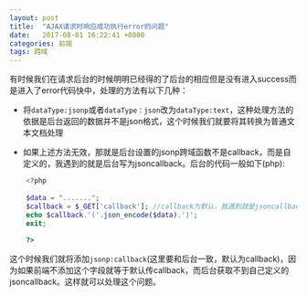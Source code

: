 ```yaml
---
layout: post
title:  "AJAX请求时响应成功执行error的问题"
date:   2017-08-01 16:22:41 +0800
categories: 前端
tags: 跨域
---
```


有时候我们在请求后台的时候明明已经得的了后台的相应但是没有进入success而是进入了error代码快中，处理的方法有以下几种：

* 将`dataType:jsonp`或者`dataType：json`改为`dataType:text`，这种处理方法的依据是后台返回的数据并不是json格式，这个时候我们就要将其转换为普通文本文档处理

* 如果上述方法无效，那就是后台设置的jsonp跨域函数不是callback，而是自定义的，我遇到的就是后台写为jsoncallback。后台的代码一般如下(php):

```php
    <?php
     
    $data = ".......";
    $callback = $_GET['callback']; //callback为默认，我遇到就是jsoncallback
    echo $callback.'('.json_encode($data).')';
    exit;
     
    ?>
```
这个时候我们就将添加`jsonp:callback`(这里要和后台一致，默认为callback)，因为如果前端不添加这个字段就等于默认传callback，而后台获取不到自己定义的jsoncallback。这样就可以处理这个问题。

